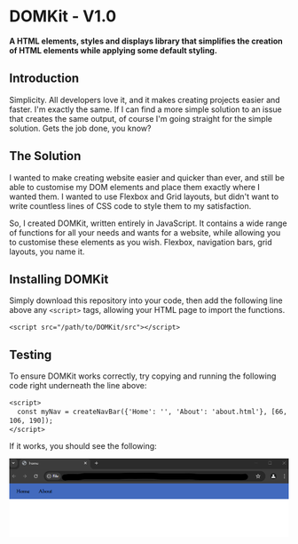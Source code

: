 # DOMKit - V1.0
**A HTML elements, styles and displays library that simplifies the creation of HTML elements while applying some default styling.**

## Introduction
Simplicity. All developers love it, and it makes creating projects easier and faster. I'm exactly the same. If I can find a more simple solution to an issue that creates the same output, of course I'm going straight for the simple solution. Gets the job done, you know?

## The Solution
I wanted to make creating website easier and quicker than ever, and still be able to customise my DOM elements and place them exactly where I wanted them. I wanted to use Flexbox and Grid layouts, but didn't want to write countless lines of CSS code to style them to my satisfaction.

So, I created DOMKit, written entirely in JavaScript. It contains a wide range of functions for all your needs and wants for a website, while allowing you to customise these elements as you wish. Flexbox, navigation bars, grid layouts, you name it.

## Installing DOMKit
Simply download this repository into your code, then add the following line above any `<script>` tags, allowing your HTML page to import the functions.

```
<script src="/path/to/DOMKit/src"></script>
```

## Testing
To ensure DOMKit works correctly, try copying and running the following code right underneath the line above:

```
<script>
  const myNav = createNavBar({'Home': '', 'About': 'about.html'}, [66, 106, 190]);
</script>
```

If it works, you should see the following:

![A light-blue coloured navigation bar with the links "Home" and "About" in black.](imgs/working-DOMKit-nav.png "DOMKit Test - Navigation Bar")
